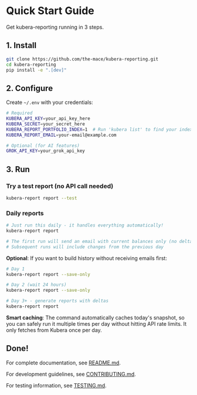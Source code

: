 # Quick Start Guide

Get kubera-reporting running in 3 steps.

## 1. Install

```bash
git clone https://github.com/the-mace/kubera-reporting.git
cd kubera-reporting
pip install -e ".[dev]"
```

## 2. Configure

Create `~/.env` with your credentials:

```bash
# Required
KUBERA_API_KEY=your_api_key_here
KUBERA_SECRET=your_secret_here
KUBERA_REPORT_PORTFOLIO_INDEX=1  # Run 'kubera list' to find your index
KUBERA_REPORT_EMAIL=your-email@example.com

# Optional (for AI features)
GROK_API_KEY=your_grok_api_key
```

## 3. Run

### Try a test report (no API call needed)
```bash
kubera-report report --test
```

### Daily reports
```bash
# Just run this daily - it handles everything automatically!
kubera-report report

# The first run will send an email with current balances only (no deltas)
# Subsequent runs will include changes from the previous day
```

**Optional**: If you want to build history without receiving emails first:
```bash
# Day 1
kubera-report report --save-only

# Day 2 (wait 24 hours)
kubera-report report --save-only

# Day 3+ - generate reports with deltas
kubera-report report
```

**Smart caching**: The command automatically caches today's snapshot, so you can safely run it multiple times per day without hitting API rate limits. It only fetches from Kubera once per day.

## Done!

For complete documentation, see [README.md](README.md).

For development guidelines, see [CONTRIBUTING.md](CONTRIBUTING.md).

For testing information, see [TESTING.md](TESTING.md).
